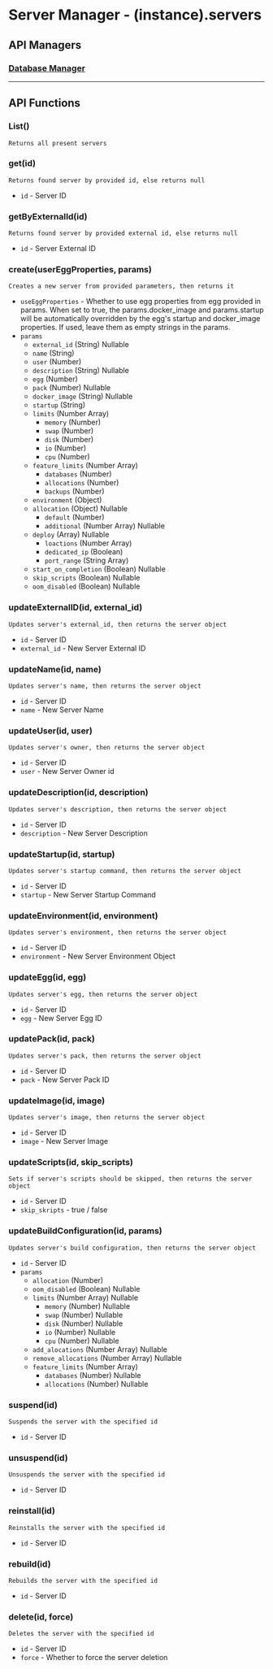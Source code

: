 # Server Manager  - (instance).servers

## API Managers

### [Database Manager](https://github.com/Iru21/pterowrap/wiki/%5BA,-S%5D-Database-Manager)

---

## API Functions

### List()

    Returns all present servers

### get(id)

    Returns found server by provided id, else returns null

- `id` - Server ID

### getByExternalId(id)

    Returns found server by provided external id, else returns null

- `id` - Server External ID

### create(userEggProperties, params)

    Creates a new server from provided parameters, then returns it

- `useEggProperties` - Whether to use egg properties from egg provided in params. When set to true, the params.docker_image and params.startup will be automatically overridden by the egg's startup and docker_image properties. If used, leave them as empty strings in the params.
- `params`
  - `external_id` (String) Nullable
  - `name` (String)
  - `user` (Number)
  - `description` (String) Nullable
  - `egg` (Number)
  - `pack` (Number) Nullable
  - `docker_image` (String) Nullable
  - `startup` (String)
  - `limits` (Number Array)
    - `memory` (Number)
    - `swap` (Number)
    - `disk` (Number)
    - `io` (Number)
    - `cpu` (Number)
  - `feature_limits` (Number Array)
    - `databases` (Number)
    - `allocations` (Number)
    - `backups` (Number)
  - `environment` (Object)
  - `allocation` (Object) Nullable
    - `default` (Number)
    - `additional` (Number Array) Nullable
  - `deploy` (Array) Nullable
    - `loactions` (Number Array)
    - `dedicated_ip` (Boolean)
    - `port_range` (String Array)
  - `start_on_completion` (Boolean) Nullable
  - `skip_scripts` (Boolean) Nullable
  - `oom_disabled` (Boolean) Nullable

### updateExternalID(id, external_id)

    Updates server's external_id, then returns the server object

- `id` - Server ID
- `external_id` - New Server External ID

### updateName(id, name)

    Updates server's name, then returns the server object

- `id` - Server ID
- `name` - New Server Name

### updateUser(id, user)

    Updates server's owner, then returns the server object

- `id` - Server ID
- `user` - New Server Owner id

### updateDescription(id, description)

    Updates server's description, then returns the server object

- `id` - Server ID
- `description` - New Server Description

### updateStartup(id, startup)

    Updates server's startup command, then returns the server object

- `id` - Server ID
- `startup` - New Server Startup Command

### updateEnvironment(id, environment)

    Updates server's environment, then returns the server object

- `id` - Server ID
- `environment` - New Server Environment Object

### updateEgg(id, egg)

    Updates server's egg, then returns the server object

- `id` - Server ID
- `egg` - New Server Egg ID

### updatePack(id, pack)

    Updates server's pack, then returns the server object

- `id` - Server ID
- `pack` - New Server Pack ID

### updateImage(id, image)

    Updates server's image, then returns the server object

- `id` - Server ID
- `image` - New Server Image

### updateScripts(id, skip_scripts)

    Sets if server's scripts should be skipped, then returns the server object

- `id` - Server ID
- `skip_skripts` - true / false

### updateBuildConfiguration(id, params)

    Updates server's build configuration, then returns the server object

- `id` - Server ID
- `params`
  - `allocation` (Number)
  - `oom_disabled` (Boolean) Nullable
  - `limits` (Number Array) Nullable
    - `memory` (Number) Nullable
    - `swap` (Number) Nullable
    - `disk` (Number) Nullable
    - `io` (Number) Nullable
    - `cpu` (Number) Nullable
  - `add_alocations` (Number Array) Nullable
  - `remove_allocations` (Number Array) Nullable
  - `feature_limits` (Number Array)
    - `databases` (Number) Nullable
    - `allocations` (Number) Nullable

### suspend(id)

    Suspends the server with the specified id

- `id` - Server ID

### unsuspend(id)

    Unsuspends the server with the specified id

- `id` - Server ID

### reinstall(id)

    Reinstalls the server with the specified id

- `id` - Server ID

### rebuild(id)

    Rebuilds the server with the specified id

- `id` - Server ID

### delete(id, force)

    Deletes the server with the specified id

- `id` - Server ID
- `force` - Whether to force the server deletion
